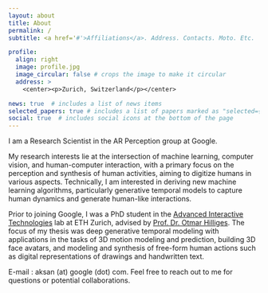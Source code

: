 ```yaml
---
layout: about
title: About
permalink: /
subtitle: <a href='#'>Affiliations</a>. Address. Contacts. Moto. Etc.

profile:
  align: right
  image: profile.jpg
  image_circular: false # crops the image to make it circular
  address: >
    <center><p>Zurich, Switzerland</p></center>

news: true  # includes a list of news items
selected_papers: true # includes a list of papers marked as "selected={true}"
social: true  # includes social icons at the bottom of the page
---
```


I am a Research Scientist in the AR Perception group at Google.

My research interests lie at the intersection of machine learning, computer vision, and human-computer interaction, with a primary focus on the perception and synthesis of human activities, aiming to digitize humans in various aspects. Technically, I am interested in deriving new machine learning algorithms, particularly generative temporal models to capture human dynamics and generate human-like interactions. 

Prior to joining Google, I was a PhD student in the [Advanced Interactive Technologies](https://ait.ethz.ch/) lab at ETH Zurich, advised by [Prof. Dr. Otmar Hilliges](https://ait.ethz.ch/people/hilliges/). The focus of my thesis was deep generative temporal modeling with applications in the tasks of 3D motion modeling and prediction, building 3D face avatars, and modeling and synthesis of free-form human actions such as digital representations of drawings and handwritten text. 
<!-- I hold a MSc and a BSc in Computer Engineering from METU, Turkey. -->

E-mail	:	aksan (at) google (dot) com. Feel free to reach out to me for questions or potential collaborations.